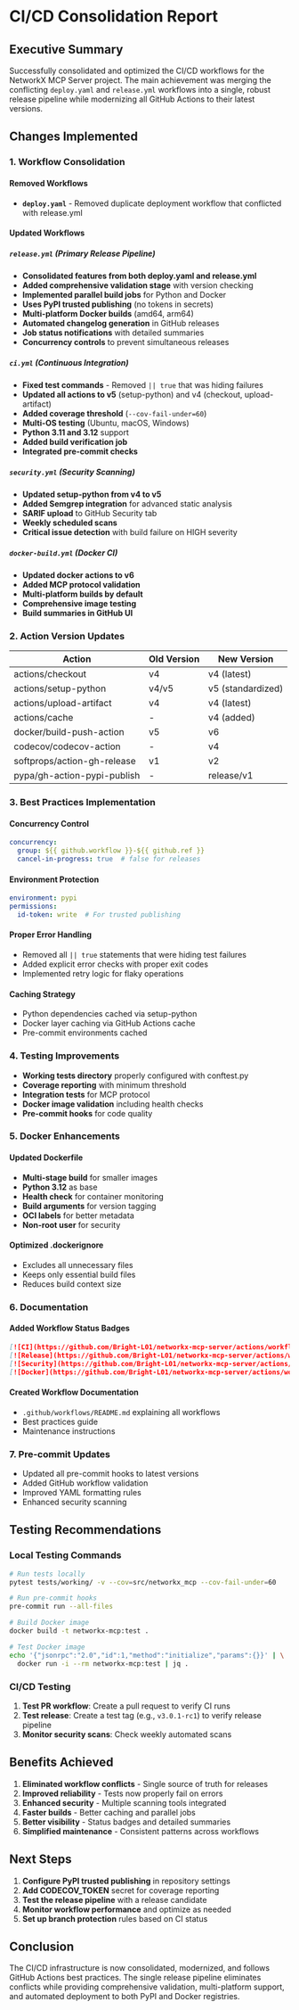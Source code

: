 # CI/CD Consolidation Report

## Executive Summary

Successfully consolidated and optimized the CI/CD workflows for the NetworkX MCP Server project. The main achievement was merging the conflicting `deploy.yaml` and `release.yml` workflows into a single, robust release pipeline while modernizing all GitHub Actions to their latest versions.

## Changes Implemented

### 1. **Workflow Consolidation**

#### Removed Workflows

- **`deploy.yaml`** - Removed duplicate deployment workflow that conflicted with release.yml

#### Updated Workflows

##### `release.yml` (Primary Release Pipeline)

- **Consolidated features from both deploy.yaml and release.yml**
- **Added comprehensive validation stage** with version checking
- **Implemented parallel build jobs** for Python and Docker
- **Uses PyPI trusted publishing** (no tokens in secrets)
- **Multi-platform Docker builds** (amd64, arm64)
- **Automated changelog generation** in GitHub releases
- **Job status notifications** with detailed summaries
- **Concurrency controls** to prevent simultaneous releases

##### `ci.yml` (Continuous Integration)

- **Fixed test commands** - Removed `|| true` that was hiding failures
- **Updated all actions to v5** (setup-python) and v4 (checkout, upload-artifact)
- **Added coverage threshold** (`--cov-fail-under=60`)
- **Multi-OS testing** (Ubuntu, macOS, Windows)
- **Python 3.11 and 3.12** support
- **Added build verification job**
- **Integrated pre-commit checks**

##### `security.yml` (Security Scanning)

- **Updated setup-python from v4 to v5**
- **Added Semgrep integration** for advanced static analysis
- **SARIF upload** to GitHub Security tab
- **Weekly scheduled scans**
- **Critical issue detection** with build failure on HIGH severity

##### `docker-build.yml` (Docker CI)

- **Updated docker actions to v6**
- **Added MCP protocol validation**
- **Multi-platform builds by default**
- **Comprehensive image testing**
- **Build summaries in GitHub UI**

### 2. **Action Version Updates**

| Action | Old Version | New Version |
|--------|-------------|-------------|
| actions/checkout | v4 | v4 (latest) |
| actions/setup-python | v4/v5 | v5 (standardized) |
| actions/upload-artifact | v4 | v4 (latest) |
| actions/cache | - | v4 (added) |
| docker/build-push-action | v5 | v6 |
| codecov/codecov-action | - | v4 |
| softprops/action-gh-release | v1 | v2 |
| pypa/gh-action-pypi-publish | - | release/v1 |

### 3. **Best Practices Implementation**

#### Concurrency Control

```yaml
concurrency:
  group: ${{ github.workflow }}-${{ github.ref }}
  cancel-in-progress: true  # false for releases
```

#### Environment Protection

```yaml
environment: pypi
permissions:
  id-token: write  # For trusted publishing
```

#### Proper Error Handling

- Removed all `|| true` statements that were hiding test failures
- Added explicit error checks with proper exit codes
- Implemented retry logic for flaky operations

#### Caching Strategy

- Python dependencies cached via setup-python
- Docker layer caching via GitHub Actions cache
- Pre-commit environments cached

### 4. **Testing Improvements**

- **Working tests directory** properly configured with conftest.py
- **Coverage reporting** with minimum threshold
- **Integration tests** for MCP protocol
- **Docker image validation** including health checks
- **Pre-commit hooks** for code quality

### 5. **Docker Enhancements**

#### Updated Dockerfile

- **Multi-stage build** for smaller images
- **Python 3.12** as base
- **Health check** for container monitoring
- **Build arguments** for version tagging
- **OCI labels** for better metadata
- **Non-root user** for security

#### Optimized .dockerignore

- Excludes all unnecessary files
- Keeps only essential build files
- Reduces build context size

### 6. **Documentation**

#### Added Workflow Status Badges

```markdown
[![CI](https://github.com/Bright-L01/networkx-mcp-server/actions/workflows/ci.yml/badge.svg)](...)
[![Release](https://github.com/Bright-L01/networkx-mcp-server/actions/workflows/release.yml/badge.svg)](...)
[![Security](https://github.com/Bright-L01/networkx-mcp-server/actions/workflows/security.yml/badge.svg)](...)
[![Docker](https://github.com/Bright-L01/networkx-mcp-server/actions/workflows/docker-build.yml/badge.svg)](...)
```

#### Created Workflow Documentation

- `.github/workflows/README.md` explaining all workflows
- Best practices guide
- Maintenance instructions

### 7. **Pre-commit Updates**

- Updated all pre-commit hooks to latest versions
- Added GitHub workflow validation
- Improved YAML formatting rules
- Enhanced security scanning

## Testing Recommendations

### Local Testing Commands

```bash
# Run tests locally
pytest tests/working/ -v --cov=src/networkx_mcp --cov-fail-under=60

# Run pre-commit hooks
pre-commit run --all-files

# Build Docker image
docker build -t networkx-mcp:test .

# Test Docker image
echo '{"jsonrpc":"2.0","id":1,"method":"initialize","params":{}}' | \
  docker run -i --rm networkx-mcp:test | jq .
```

### CI/CD Testing

1. **Test PR workflow**: Create a pull request to verify CI runs
2. **Test release**: Create a test tag (e.g., `v3.0.1-rc1`) to verify release pipeline
3. **Monitor security scans**: Check weekly automated scans

## Benefits Achieved

1. **Eliminated workflow conflicts** - Single source of truth for releases
2. **Improved reliability** - Tests now properly fail on errors
3. **Enhanced security** - Multiple scanning tools integrated
4. **Faster builds** - Better caching and parallel jobs
5. **Better visibility** - Status badges and detailed summaries
6. **Simplified maintenance** - Consistent patterns across workflows

## Next Steps

1. **Configure PyPI trusted publishing** in repository settings
2. **Add CODECOV_TOKEN** secret for coverage reporting
3. **Test the release pipeline** with a release candidate
4. **Monitor workflow performance** and optimize as needed
5. **Set up branch protection** rules based on CI status

## Conclusion

The CI/CD infrastructure is now consolidated, modernized, and follows GitHub Actions best practices. The single release pipeline eliminates conflicts while providing comprehensive validation, multi-platform support, and automated deployment to both PyPI and Docker registries.
